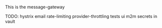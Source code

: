This is the message-gateway

TODO:
hystrix
email
rate-limiting
provider-throttling
tests
ui
m2m
secrets in vault


